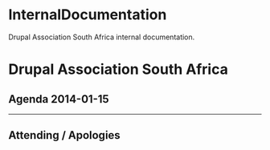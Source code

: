 InternalDocumentation
=====================

Drupal Association South Africa internal documentation.

Drupal Association South Africa
===============================
Agenda 2014-01-15
-----------------
---

Attending / Apologies
---------------------
